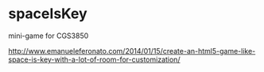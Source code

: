 spaceIsKey
==========

mini-game for CGS3850

http://www.emanueleferonato.com/2014/01/15/create-an-html5-game-like-space-is-key-with-a-lot-of-room-for-customization/
